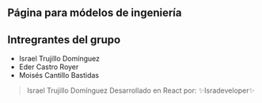 
## Página para módelos de ingeniería

## Intregrantes del grupo
- Israel Trujillo Domínguez
- Eder Castro Royer
- Moisés Cantillo Bastidas

>Israel Trujillo Domínguez
>Desarrollado en React por:  ✨Isradeveloper✨
